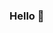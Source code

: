 ### Hello 👋 
<!--
**mini-xi/mini-xi** is a ✨ _special_ ✨ repository because its `README.md` (this file) appears on your GitHub profile.
 
Here are some ideas to get you started:  
  
- 🔭 I’m currently working on ...
- 🌱 I’m currently learning ... 
- 👯 I’m looking to collaborate on ...
- 🤔 I’m looking for help with ... 
- 💬 Ask me about ... 
- 📫 How to reach me: ... 
- 😄 Pronouns: ... 
- ⚡ Fun fact: ...
-->
